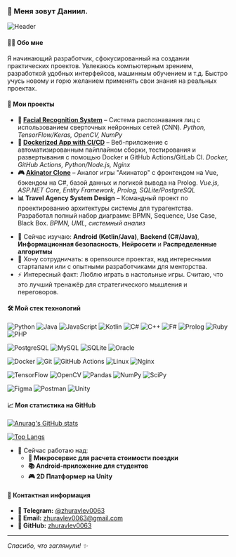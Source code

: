 ### 👋 Меня зовут Даниил.

![Header](https://github.com/zhuravlev0063/zhuravlev0063/blob/main/assets/github-header-image.png)

#### 👨‍💻 Обо мне
Я начинающий разработчик, сфокусированный на создании практических проектов. Увлекаюсь компьютерным зрением, разработкой удобных интерфейсов, машинным обучением и т.д. Быстро учусь новому и горю желанием применять свои знания на реальных проектах.

#### 📂 Мои проекты
*   **🧠 [Facial Recognition System](https://github.com/zhuravlev0063/Facial-Recognition-System)** – Система распознавания лиц с использованием сверточных нейронных сетей (CNN). *Python, TensorFlow/Keras, OpenCV, NumPy*
*   **🐳 [Dockerized App with CI/CD](https://github.com/zhuravlev0063/Docker)** – Веб-приложение с автоматизированным пайплайном сборки, тестирования и развертывания с помощью Docker и GitHub Actions/GitLab CI. *Docker, GitHub Actions, Python/Node.js, Nginx*
*   **🎮 [Akinator Clone](https://github.com/Bagdad1970/Akinator)** – Аналог игры "Акинатор" с фронтендом на Vue, бэкендом на C#, базой данных и логикой вывода на Prolog. *Vue.js, ASP.NET Core, Entity Framework, Prolog, SQLite/PostgreSQL*
*   **📊 Travel Agency System Design** – Командный проект по проектированию архитектуры системы для турагентства. Разработал полный набор диаграмм: BPMN, Sequence, Use Case, Black Box. *BPMN, UML, системный анализ*

- 🌱 Сейчас изучаю: **Android (Kotlin/Java)**, **Backend (C#/Java)**, **Информационная безопасность**, **Нейросети** и **Распределенные алгоритмы**
- 👯 Хочу сотрудничать: в opensource проектах, над интересными стартапами или с опытными разработчиками для менторства.
- ⚡ Интересный факт: Люблю играть в настольные игры. Считаю, что это лучший тренажёр для стратегического мышления и переговоров.

#### 🛠️ Мой стек технологий
![Python](https://img.shields.io/badge/Python-3776AB?style=for-the-badge&logo=python&logoColor=white)
![Java](https://img.shields.io/badge/Java-ED8B00?style=for-the-badge&logo=openjdk&logoColor=white)
![JavaScript](https://img.shields.io/badge/JavaScript-F7DF1E?style=for-the-badge&logo=javascript&logoColor=black)
![Kotlin](https://img.shields.io/badge/Kotlin-7F52FF?style=for-the-badge&logo=kotlin&logoColor=white)
![C#](https://img.shields.io/badge/C%23-239120?style=for-the-badge&logo=c-sharp&logoColor=white)
![C++](https://img.shields.io/badge/C%2B%2B-00599C?style=for-the-badge&logo=c%2B%2B&logoColor=white)
![F#](https://img.shields.io/badge/F%23-378BBA?style=for-the-badge&logo=fsharp&logoColor=white)
![Prolog](https://img.shields.io/badge/Prolog-FF7D00?style=for-the-badge&logo=prolog&logoColor=white)
![Ruby](https://img.shields.io/badge/Ruby-CC342D?style=for-the-badge&logo=ruby&logoColor=white)
![PHP](https://img.shields.io/badge/PHP-777BB4?style=for-the-badge&logo=php&logoColor=white)

![PostgreSQL](https://img.shields.io/badge/PostgreSQL-316192?style=for-the-badge&logo=postgresql&logoColor=white)
![MySQL](https://img.shields.io/badge/MySQL-4479A1?style=for-the-badge&logo=mysql&logoColor=white)
![SQLite](https://img.shields.io/badge/SQLite-003B57?style=for-the-badge&logo=sqlite&logoColor=white)
![Oracle](https://img.shields.io/badge/Oracle-F80000?style=for-the-badge&logo=oracle&logoColor=white)

![Docker](https://img.shields.io/badge/Docker-2496ED?style=for-the-badge&logo=docker&logoColor=white)
![Git](https://img.shields.io/badge/Git-F05032?style=for-the-badge&logo=git&logoColor=white)
![GitHub Actions](https://img.shields.io/badge/GitHub_Actions-2088FF?style=for-the-badge&logo=github-actions&logoColor=white)
![Linux](https://img.shields.io/badge/Linux-FCC624?style=for-the-badge&logo=linux&logoColor=black)
![Nginx](https://img.shields.io/badge/Nginx-009639?style=for-the-badge&logo=nginx&logoColor=white)

![TensorFlow](https://img.shields.io/badge/TensorFlow-FF6F00?style=for-the-badge&logo=tensorflow&logoColor=white)
![OpenCV](https://img.shields.io/badge/OpenCV-5C3EE8?style=for-the-badge&logo=opencv&logoColor=white)
![Pandas](https://img.shields.io/badge/Pandas-150458?style=for-the-badge&logo=pandas&logoColor=white)
![NumPy](https://img.shields.io/badge/NumPy-013243?style=for-the-badge&logo=numpy&logoColor=white)
![SciPy](https://img.shields.io/badge/SciPy-8CAAE6?style=for-the-badge&logo=scipy&logoColor=white)

![Figma](https://img.shields.io/badge/Figma-F24E1E?style=for-the-badge&logo=figma&logoColor=white)
![Postman](https://img.shields.io/badge/Postman-FF6C37?style=for-the-badge&logo=postman&logoColor=white)
![Unity](https://img.shields.io/badge/Unity-000000?style=for-the-badge&logo=unity&logoColor=white)

#### 📈 Моя статистика на GitHub

[![Anurag's GitHub stats](https://github-readme-stats.vercel.app/api?username=zhuravlev0063&show_icons=true&theme=radical)](https://github.com/anuraghazra/github-readme-stats)

[![Top Langs](https://github-readme-stats.vercel.app/api/top-langs/?username=zhuravlev0063&layout=compact&theme=radical)](https://github.com/anuraghazra/github-readme-stats)

- 🔭 Сейчас работаю над:
  - **🚖 Микросервис для расчета стоимости поездки**
  - **📚 Android-приложение для студентов**
  - **🎮 2D Платформер на Unity**


#### 💼 Контактная информация
- **📱 Telegram:** [@zhuravlev0063](https://t.me/zhuravlev0063)
- **📧 Email:** [zhuravlev0063@gmail.com](mailto:zhuravlev0063@gmail.com)
- **🐙 GitHub:** [zhuravlev0063](https://github.com/zhuravlev0063)
---
*Спасибо, что заглянули! ✨*
